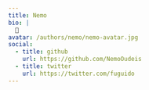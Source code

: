 ```yaml
---
title: Nemo
bio: |
  🍋
avatar: /authors/nemo/nemo-avatar.jpg
social:
  - title: github
    url: https://github.com/NemoOudeis
  - title: twitter
    url: https://twitter.com/fuguido
---
```

